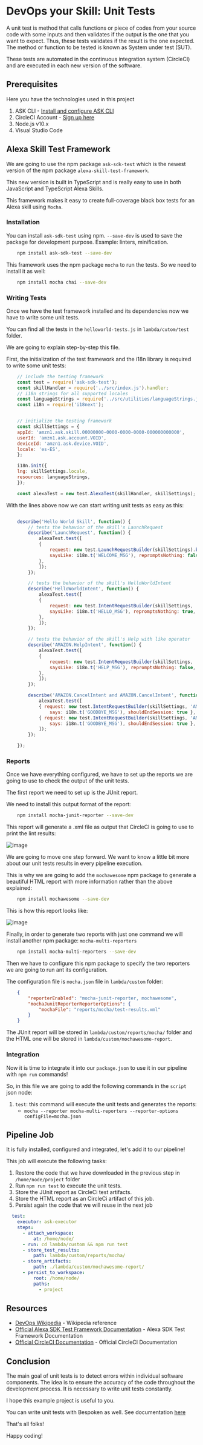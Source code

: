 # DevOps your Skill: Unit Tests

A unit test is method that calls functions or piece of codes from your source code with some inputs 
and then validates if the output is the one that you want to expect. Thus, these tests validates if the result is the one expected.
The method or function to be tested is known as System under test (SUT).

These tests are automated in the continuous integration system (CircleCI) and are executed in each new version of the software.

## Prerequisites

Here you have the technologies used in this project
1. ASK CLI - [Install and configure ASK CLI](https://developer.amazon.com/es-ES/docs/alexa/smapi/quick-start-alexa-skills-kit-command-line-interface.html)
2. CircleCI Account - [Sign up here](https://circleci.com/)
3. Node.js v10.x
4. Visual Studio Code

## Alexa Skill Test Framework

We are going to use the npm package `ask-sdk-test` which is the newest version of the npm package `alexa-skill-test-framework`.

This new version is built in TypeScript and is really easy to use in both JavaScript and TypeScript Alexa Skills.

This framework makes it easy to create full-coverage black box tests for an Alexa skill using `Mocha`.

### Installation

You can install `ask-sdk-test` using npm. `--save-dev` is used to save the package for development purpose. Example: linters, minification.

```bash
    npm install ask-sdk-test --save-dev
```

This framework uses the npm package `mocha` to run the tests. So we need to install it as well:

```bash
    npm install mocha chai --save-dev 
```

### Writing Tests

Once we have the test framework installed and its dependencies now we have to write some unit tests. 

You can find all the tests in the `helloworld-tests.js` in `lambda/cutom/test` folder.

We are going to explain step-by-step this file.

First, the initialization of the test framework and the i18n library is required to write some unit tests:

```javascript
    // include the testing framework
    const test = require('ask-sdk-test');
    const skillHandler = require('../src/index.js').handler;
    // i18n strings for all supported locales
    const languageStrings = require('../src/utilities/languageStrings.js');
    const i18n = require('i18next');


    // initialize the testing framework
    const skillSettings = {
    appId: 'amzn1.ask.skill.00000000-0000-0000-0000-000000000000',
    userId: 'amzn1.ask.account.VOID',
    deviceId: 'amzn1.ask.device.VOID',
    locale: 'es-ES',
    };

    i18n.init({
    lng: skillSettings.locale,
    resources: languageStrings,
    });

    const alexaTest = new test.AlexaTest(skillHandler, skillSettings);

```

With the lines above now we can start writing unit tests as easy as this:

```javascript

    describe('Hello World Skill', function() {
        // tests the behavior of the skill's LaunchRequest
        describe('LaunchRequest', function() {
            alexaTest.test([
            {
                request: new test.LaunchRequestBuilder(skillSettings).build(),
                saysLike: i18n.t('WELCOME_MSG'), repromptsNothing: false, shouldEndSession: false,
            },
            ]);
        });

        // tests the behavior of the skill's HelloWorldIntent
        describe('HelloWorldIntent', function() {
            alexaTest.test([
            {
                request: new test.IntentRequestBuilder(skillSettings, 'HelloWorldIntent').build(),
                saysLike: i18n.t('HELLO_MSG'), repromptsNothing: true, shouldEndSession: true,
            },
            ]);
        });

        // tests the behavior of the skill's Help with like operator
        describe('AMAZON.HelpIntent', function() {
            alexaTest.test([
            {
                request: new test.IntentRequestBuilder(skillSettings, 'AMAZON.HelpIntent').build(),
                saysLike: i18n.t('HELP_MSG'), repromptsNothing: false, shouldEndSession: false,
            },
            ]);
        });

        describe('AMAZON.CancelIntent and AMAZON.CancelIntent', function(){
            alexaTest.test([
            { request: new test.IntentRequestBuilder(skillSettings, 'AMAZON.CancelIntent').build(),
                says: i18n.t('GOODBYE_MSG'), shouldEndSession: true },
            { request: new test.IntentRequestBuilder(skillSettings, 'AMAZON.CancelIntent').build(),
                says: i18n.t('GOODBYE_MSG'), shouldEndSession: true },
            ]);
        });

    });

```


### Reports

Once we have everything configured, we have to set up the reports we are going to use to check the output of the unit tests.

The first report we need to set up is the JUnit report. 

We need to install this output format of the report:

```bash
    npm install mocha-junit-reporter --save-dev 
```

This report will generate a .xml file as output that CircleCI is going to use to print the lint results:

![image](../img/mochacircleci.png)

We are going to move one step forward. We want to know a little bit more about our unit tests results in every pipeline execution.

This is why we are going to add the `mochawesome` npm package to generate a beautiful HTML report with more information rather than the above explained: 

```bash
    npm install mochawesome --save-dev
```

This is how this report looks like:

![image](../img/mochahtml.jpg)


Finally, in order to generate two reports with just one command we will install another npm package: `mocha-multi-reporters`

```bash
    npm install mocha-multi-reporters --save-dev
```

Then we have to configure this npm package to specify the two reporters we are going to run ant its configuration. 

The configuration file is `mocha.json` file in `lambda/custom` folder:

```json
    {
        "reporterEnabled": "mocha-junit-reporter, mochawesome",
        "mochaJunitReporterReporterOptions": {
            "mochaFile": "reports/mocha/test-results.xml"
        }
    }  
```

The JUnit report will be stored in `lambda/custom/reports/mocha/` folder and the HTML one will be stored in `lambda/custom/mochawesome-report`.

### Integration

Now it is time to integrate it into our `package.json` to use it in our pipeline with `npm run` commands!

So, in this file we are going to add the following commands in the `script` json node:

1. `test`: this command will execute the unit tests and generates the reports:
   * `mocha --reporter mocha-multi-reporters --reporter-options configFile=mocha.json`

## Pipeline Job

It is fully installed, configured and integrated, let's add it to our pipeline!

This job will execute the following tasks:
1. Restore the code that we have downloaded in the previous step in `/home/node/project` folder
2. Run `npm run test` to execute the unit tests.
3. Store the JUnit report as CircleCi test artifacts.
4. Store the HTML report as an CircleCi artifact of this job.
5. Persist again the code that we will reuse in the next job

```yaml
  test:
    executor: ask-executor
    steps:
      - attach_workspace:
          at: /home/node/
      - run: cd lambda/custom && npm run test
      - store_test_results:
          path: lambda/custom/reports/mocha/
      - store_artifacts:
          path: ./lambda/custom/mochawesome-report/
      - persist_to_workspace:
          root: /home/node/
          paths:
            - project
```

## Resources
* [DevOps Wikipedia](https://en.wikipedia.org/wiki/DevOps) - Wikipedia reference
* [Official Alexa SDK Test Framework Documentation](https://github.com/taimos/ask-sdk-test) - Alexa SDK Test Framework Documentation
* [Official CircleCI Documentation](https://circleci.com/docs/) - Official CircleCI Documentation

## Conclusion 

The main goal of unit tests is to detect errors within individual software components.
The idea is to ensure the accuracy of the code throughout the development process.
It is necessary to write unit tests constantly. 

I hope this example project is useful to you.

You can write unit tests with Bespoken as well. See documentation [here](https://read.bespoken.io/unit-testing/getting-started/#setup)

That's all folks!

Happy coding!
